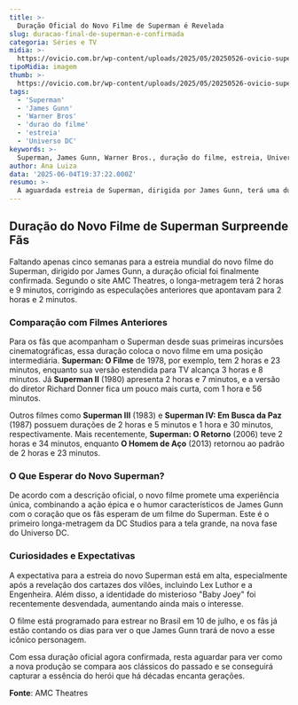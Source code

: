 ```yaml
---
title: >-
  Duração Oficial do Novo Filme de Superman é Revelada
slug: duracao-final-de-superman-e-confirmada
categoria: Séries e TV
midia: >-
  https://ovicio.com.br/wp-content/uploads/2025/05/20250526-ovicio-superman-banner-2.jpg
tipoMidia: imagem
thumb: >-
  https://ovicio.com.br/wp-content/uploads/2025/05/20250526-ovicio-superman-banner-2.jpg
tags:
  - 'Superman'
  - 'James Gunn'
  - 'Warner Bros'
  - 'durao do filme'
  - 'estreia'
  - 'Universo DC'
keywords: >-
  Superman, James Gunn, Warner Bros., duração do filme, estreia, Universo DC
author: Ana Luiza
data: '2025-06-04T19:37:22.000Z'
resumo: >-
  A aguardada estreia de Superman, dirigida por James Gunn, terá uma duração oficial de 2 horas e 9 minutos, desmentindo as especulações anteriores. A estreia global está marcada para ocorrer em cinco semanas.
---
```


## Duração do Novo Filme de Superman Surpreende Fãs

Faltando apenas cinco semanas para a estreia mundial do novo filme do Superman, dirigido por James Gunn, a duração oficial foi finalmente confirmada. Segundo o site AMC Theatres, o longa-metragem terá 2 horas e 9 minutos, corrigindo as especulações anteriores que apontavam para 2 horas e 2 minutos.

### Comparação com Filmes Anteriores

Para os fãs que acompanham o Superman desde suas primeiras incursões cinematográficas, essa duração coloca o novo filme em uma posição intermediária. **Superman: O Filme** de 1978, por exemplo, tem 2 horas e 23 minutos, enquanto sua versão estendida para TV alcança 3 horas e 8 minutos. Já **Superman II** (1980) apresenta 2 horas e 7 minutos, e a versão do diretor Richard Donner fica um pouco mais curta, com 1 hora e 56 minutos.

Outros filmes como **Superman III** (1983) e **Superman IV: Em Busca da Paz** (1987) possuem durações de 2 horas e 5 minutos e 1 hora e 30 minutos, respectivamente. Mais recentemente, **Superman: O Retorno** (2006) teve 2 horas e 34 minutos, enquanto **O Homem de Aço** (2013) retornou ao padrão de 2 horas e 23 minutos.

### O Que Esperar do Novo Superman?

De acordo com a descrição oficial, o novo filme promete uma experiência única, combinando a ação épica e o humor característicos de James Gunn com o coração que os fãs esperam de um filme do Superman. Este é o primeiro longa-metragem da DC Studios para a tela grande, na nova fase do Universo DC.

### Curiosidades e Expectativas

A expectativa para a estreia do novo Superman está em alta, especialmente após a revelação dos cartazes dos vilões, incluindo Lex Luthor e a Engenheira. Além disso, a identidade do misterioso "Baby Joey" foi recentemente desvendada, aumentando ainda mais o interesse.

O filme está programado para estrear no Brasil em 10 de julho, e os fãs já estão contando os dias para ver o que James Gunn trará de novo a esse icônico personagem.

Com essa duração oficial agora confirmada, resta aguardar para ver como a nova produção se compara aos clássicos do passado e se conseguirá capturar a essência do herói que há décadas encanta gerações.

**Fonte**: AMC Theatres
